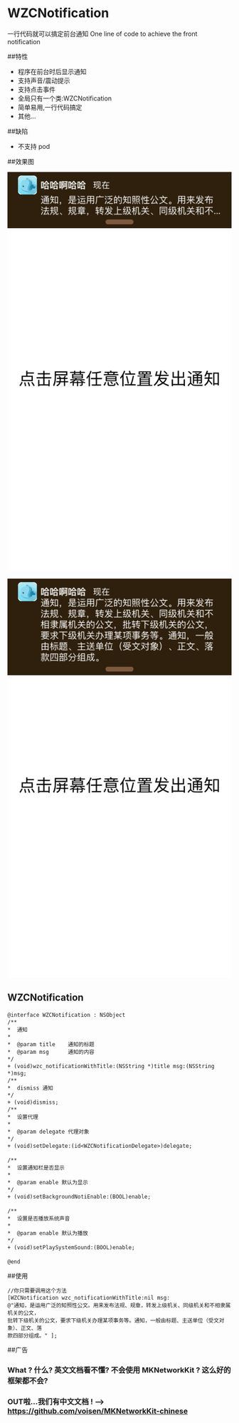 # WZCNotification
一行代码就可以搞定前台通知
One line of code to achieve the front notification

##特性
* 程序在前台时后显示通知
* 支持声音/震动提示
* 支持点击事件
* 全局只有一个类:WZCNotification
* 简单易用,一行代码搞定
* 其他...

##缺陷
* 不支持 pod

##效果图

![通知效果](001.png)

![通知效果](002.png)


## WZCNotification



~~~~objc
@interface WZCNotification : NSObject
/**
*  通知
*
*  @param title    通知的标题
*  @param msg      通知的内容
*/
+ (void)wzc_notificationWithTitle:(NSString *)title msg:(NSString *)msg;
/**
*  dismiss 通知
*/
+ (void)dismiss;
/**
*  设置代理
*
*  @param delegate 代理对象
*/
+ (void)setDelegate:(id<WZCNotificationDelegate>)delegate;

/**
*  设置通知栏是否显示
*
*  @param enable 默认为显示
*/
+ (void)setBackgroundNotiEnable:(BOOL)enable;

/**
*  设置是否播放系统声音
*
*  @param enable 默认为播放
*/
+ (void)setPlaySystemSound:(BOOL)enable;

@end

~~~~

##使用

~~~~objc
//你只需要调用这个方法
[WZCNotification wzc_notificationWithTitle:nil msg:
@"通知，是运用广泛的知照性公文。用来发布法规、规章，转发上级机关、同级机关和不相隶属机关的公文，
批转下级机关的公文，要求下级机关办理某项事务等。通知，一般由标题、主送单位（受文对象）、正文、落
款四部分组成。" ];
~~~~

##广告

### What ? 什么? 英文文档看不懂? 不会使用 MKNetworkKit ? 这么好的框架都不会?

### OUT啦...我们有中文文档 ! --> https://github.com/voisen/MKNetworkKit-chinese

  ~~~~ 一笑而过  ~~~~  风中凌乱  ~~~~   不知所措     ~~~~~~

